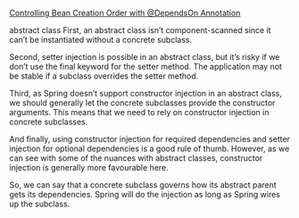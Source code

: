 [Controlling Bean Creation Order with @DependsOn Annotation](https://www.baeldung.com/spring-depends-on)

abstract class
First, an abstract class isn’t component-scanned since it can’t be instantiated without a concrete subclass.

Second, setter injection is possible in an abstract class, but it’s risky if we don’t use the final keyword for the setter method. The application may not be stable if a subclass overrides the setter method.

Third, as Spring doesn’t support constructor injection in an abstract class, we should generally let the concrete subclasses provide the constructor arguments. This means that we need to rely on constructor injection in concrete subclasses.

And finally, using constructor injection for required dependencies and setter injection for optional dependencies is a good rule of thumb. However, as we can see with some of the nuances with abstract classes, constructor injection is generally more favourable here.

So, we can say that a concrete subclass governs how its abstract parent gets its dependencies. Spring will do the injection as long as Spring wires up the subclass.
